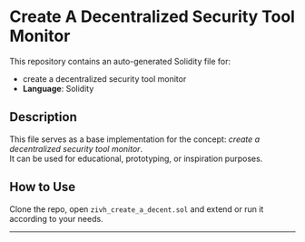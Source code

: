 # Create A Decentralized Security Tool Monitor

This repository contains an auto-generated Solidity file for:

- create a decentralized security tool monitor
- **Language**: Solidity

## Description

This file serves as a base implementation for the concept: *create a decentralized security tool monitor*.  
It can be used for educational, prototyping, or inspiration purposes.

## How to Use

Clone the repo, open `zivh_create_a_decent.sol` and extend or run it according to your needs.

---


